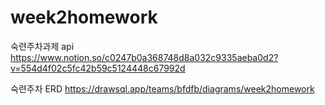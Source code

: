 # week2homework

숙련주차과제 api
https://www.notion.so/c0247b0a368748d8a032c9335aeba0d2?v=554d4f02c5fc42b59c5124448c67992d

숙련주차 ERD
https://drawsql.app/teams/bfdfb/diagrams/week2homework
